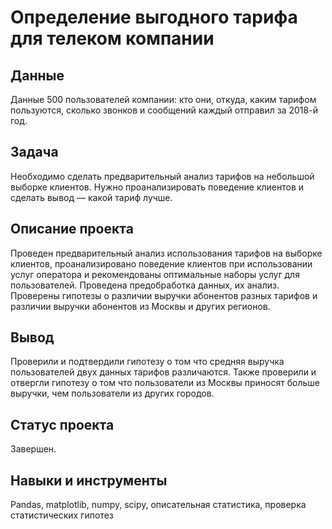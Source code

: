 # Определение выгодного тарифа для телеком компании

## Данные

Данные 500 пользователей компании: кто они, откуда, каким тарифом пользуются, сколько звонков и сообщений каждый отправил за 2018-й год.

## Задача

Необходимо сделать предварительный анализ тарифов на небольшой выборке клиентов. Нужно проанализировать поведение клиентов и сделать вывод — какой тариф лучше.

## Описание проекта

Проведен предварительный анализ использования тарифов на выборке клиентов, проанализировано поведение клиентов при использовании услуг оператора и рекомендованы оптимальные наборы услуг для пользователей. Проведена предобработка данных, их анализ. Проверены гипотезы о различии выручки абонентов разных тарифов и различии выручки абонентов из Москвы и других регионов.

## Вывод

Проверили и подтвердили гипотезу о том что средняя выручка пользователей двух данных тарифов различаются.
Также проверили и отвергли гипотезу о том что пользователи из Москвы приносят больше выручки, чем пользователи из других городов.

## Статус проекта 

Завершен.

## Навыки и инструменты

Pandas, matplotlib, numpy, scipy, описательная статистика, проверка статистических гипотез
